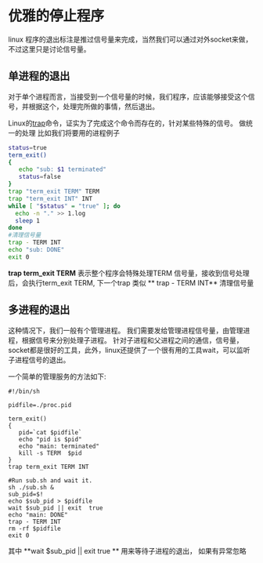 # 优雅的停止程序
linux 程序的退出标注是推过信号量来完成，当然我们可以通过对外socket来做，不过这里只是讨论信号量。

## 单进程的退出  
对于单个进程而言，当接受到一个信号量的时候，我们程序，应该能够接受这个信号，并根据这个，处理完所做的事情，然后退出。

Linux的[trap](http://man7.org/linux/man-pages/man1/trap.1p.html)命令，证实为了完成这个命令而存在的，针对某些特殊的信号。 做统一的处理
比如我们将要用的进程例子
```bash
status=true
term_exit()
{
   echo "sub: $1 terminated"
   status=false
}
trap "term_exit TERM" TERM
trap "term_exit INT" INT
while [ "$status" = "true" ]; do
  echo -n "." >> 1.log
  sleep 1
done
#清理信号量
trap - TERM INT
echo "sub: DONE"
exit 0

```
**trap term_exit TERM** 表示整个程序会特殊处理TERM 信号量，接收到信号处理后，会执行term_exit TERM, 下一个trap 类似
** trap - TERM INT** 清理信号量
## 多进程的退出
这种情况下，我们一般有个管理进程。 我们需要发给管理进程信号量，由管理进程，根据信号来分别处理子进程。
针对子进程和父进程之间的通信，信号量，socket都是很好的工具，此外，linux还提供了一个很有用的工具wait，可以监听子进程信号的退出。

一个简单的管理服务的方法如下:
```
#!/bin/sh

pidfile=./proc.pid

term_exit()
{
   pid=`cat $pidfile`
   echo "pid is $pid"
   echo "main: terminated"
   kill -s TERM  $pid
}
trap term_exit TERM INT

#Run sub.sh and wait it.
sh ./sub.sh &
sub_pid=$!
echo $sub_pid > $pidfile
wait $sub_pid || exit  true
echo "main: DONE"
trap - TERM INT
rm -rf $pidfile
exit 0

```

其中
**wait $sub_pid || exit  true ** 用来等待子进程的退出， 如果有异常忽略







